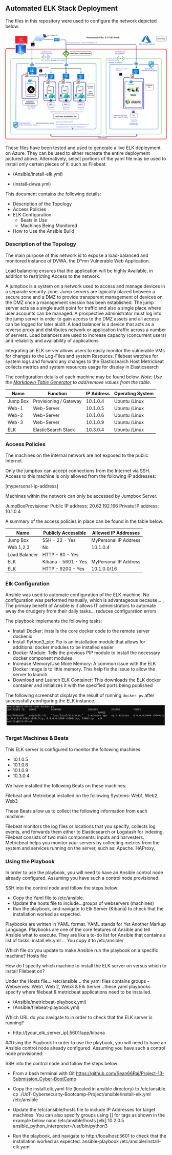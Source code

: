 ## Automated ELK Stack Deployment

The files in this repository were used to configure the network depicted below.

![Update the path with the name of your diagram](Diagrams/HW13.png)

These files have been tested and used to generate a live ELK deployment on Azure. They can be used to either recreate the entire deployment pictured above. Alternatively, select portions of the yaml file may be used to install only certain pieces of it, such as Filebeat.

- (Ansible/install-elk.yml)

- (install-dvwa.yml)


This document contains the following details:
- Description of the Topology
- Access Policies
- ELK Configuration
  - Beats in Use
  - Machines Being Monitored
- How to Use the Ansible Build


### Description of the Topology

The main purpose of this network is to expose a load-balanced and monitored instance of DVWA, the D*mn Vulnerable Web Application.

Load balancing ensures that the application will be highly Available, in addition to restricting Access to the network.
 
A jumpbox is a system on a network used to access and manage devices in a separate security zone.  Jump servers are typically placed between a secure zone and a DMZ to provide transparent management of devices on the DMZ once a management session has been established. The jump server acts as a single audit point for traffic and also a single place where user accounts can be managed. A prospective administrator must log into the jump server in order to gain access to the DMZ assets and all access can be logged for later audit.
A load balancer is a device that acts as a reverse proxy and distributes network or application traffic across a number of servers. Load balancers are used to increase capacity (concurrent users) and reliability and availability of applications.

Integrating an ELK server allows users to easily monitor the vulnerable VMs for changes to the Log-Files and system Resouces.
 Filebeat watches for system logs and forward any changes to the Elasticsearch Host
 Metricbeat collects metrics and system resources usage for display in Elasticsearch

The configuration details of each machine may be found below.
_Note: Use the [Markdown Table Generator](http://www.tablesgenerator.com/markdown_tables) to add/remove values from the table_.

| Name      | Function               | IP Address  | Operating System |
|-----------|------------------------|-------------|------------------|
| Jump Box  | Provisioning / Gateway | 10.1.0.4    | Ubuntu /Linux           |
| Web-1     | Web-Server             | 10.1.0.5    | Ubuntu /Linux          |
| Web-2     | Web-Server             | 10.1.0.6    | Ubuntu /Linux          |
| Web-3     | Web-Server             | 10.1.0.9    | Ubuntu /Linux         |
| ELK       | ElasticSearch Stack    | 10.3.0.4    | Ubuntu /Linux          |


### Access Policies

The machines on the internal network are not exposed to the public Internet. 

Only the jumpbox can accept connections from the Internet via SSH. Access to this machine is only allowed from the following IP addresses: 

[mypersonal-ip-address]

Machines within the network can only be accessed by Jumpbox Server.

JumpBoxProvisioner
Public IP address; 20.62.192.166
Private IP address; 10.1.0.4


A summary of the access policies in place can be found in the table below.

| Name          | Publicly Accessible | Allowed IP Addresses  |
|---------------|---------------------|-----------------------|
| Jump Box      | SSH - 22 - Yes      | MyPersonal IP Address |
| Web 1,2,3     | No                  | 10.1.0.4              |
| Load Balancer | HTTP - 80 - Yes     |                       |
| ELK           | Kibana - 5601 - Yes | MyPersonal IP Address |
| ELK           | HTTP - 9200 - Yes   | 10.1.0.0/16           |


### Elk Configuration

Ansible was used to automate configuration of the ELK machine. No configuration was performed manually, which is advantageous because...
_
The primary benefit of Ansible is it allows IT administrators to automate away the drudgery from their daily tasks... reduces configuration errors

The playbook implements the following tasks:

- Install Docker: Installs the core docker code to the remote server docker.io  
- Install Python3_pip: Pip is an installation module that allows for additional docker modules to be installed easier
- Docker Module: Tells the previous PIP module to install the necessary docker component modules
- Increase Memory/Use More Memory: A common issue with the ELK Docker image is to little memory. This help fix the issue to allow the server to launch
- Download and Launch ELK Container: This downloads the ELK docker container and initializes it with the specified ports being published

The following screenshot displays the result of running `docker ps` after successfully configuring the ELK instance. 
![Update the path with the name of your diagram](Images/Dockerps.png)


### Target Machines & Beats
This ELK server is configured to monitor the following machines:

- 10.1.0.5
- 10.1.0.6 
- 10.1.0.9
- 10.3.0.4  

We have installed the following Beats on these machines:

Filebeat and Metricbeat installed on the following Systems: Web1, Web2, Web3

These Beats allow us to collect the following information from each machine:
 
Filebeat monitors the log files or locations that you specify, collects log events, and forwards them either to Elasticsearch or Logstash for indexing. Filebeat consists of two main components: inputs and harvesters.  
Metricbeat helps you monitor your servers by collecting metrics from the system and services running on the server, such as: Apache. HAProxy.

### Using the Playbook
In order to use the playbook, you will need to have an Ansible control node already configured. Assuming you have such a control node provisioned: 

SSH into the control node and follow the steps below:
- Copy the Yaml file to /etc/ansible.
- Update the hosts file to include...groups of webservers (machines)
- Run the playbook, and navigate to Elk Server (Kibana) to check that the installation worked as expected.


Playbooks are written in YAML format. YAML stands for Yet Another Markup Language. Playbooks are one of the core features of Ansible and tell Ansible what to execute. They are like a to-do list for Ansible that contains a list of tasks.
install.elk.yml ... You copy it to /etc/ansible/

Which file do you update to make Ansible run the playbook on a specific machine? Hosts file

How do I specify which machine to install the ELK server on versus which to install Filebeat on? 

Under the Hosts file... /etc/ansible .. the yaml files contains groups - Webserves: Web1, Web 2, Web3  & Elk Server ..these yaml playbooks specify where filebeat & metricbeat applications need to be installed. 
- (Ansible/metricbeat-playbook.yml)
- (Ansible/filebeat-playbook.yml)


Which URL do you navigate to in order to check that the ELK server is running?
 - http://[your_elk_server_ip]:5601/app/kibana



##Using the Playbook
In order to use the playbook, you will need to have an Ansible control node already configured. Assuming you have such a control node provisioned:

SSH into the control node and follow the steps below:

- From a bash terminal with Git
https://github.com/Sean66Raj/Project-13-Submission_Cyber-BootCamp

- Copy the install.elk.yaml file (located in ansible directory) to /etc/ansible.
cp ./UoT-Cybersecurity-Bootcamp-Project/ansible/install-elk.yml /etc/ansible

- Update the /etc/ansible/hosts file to include IP Addresses for target machines. You can also specify groups using [] for tags as shown in the example below
nano /etc/ansible/hosts
[elk]
10.2.0.5 ansible_python_interpreter=/usr/bin/python3

- Run the playbook, and navigate to http://localhost:5601 to check that the installation worked as expected.
ansible-playbook /etc/ansible/install-elk.yaml




